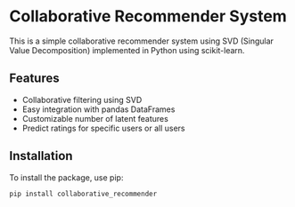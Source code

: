 # Collaborative Recommender System

This is a simple collaborative recommender system using SVD (Singular Value Decomposition) implemented in Python using scikit-learn.

## Features

- Collaborative filtering using SVD
- Easy integration with pandas DataFrames
- Customizable number of latent features
- Predict ratings for specific users or all users

## Installation

To install the package, use pip:

```bash
pip install collaborative_recommender
